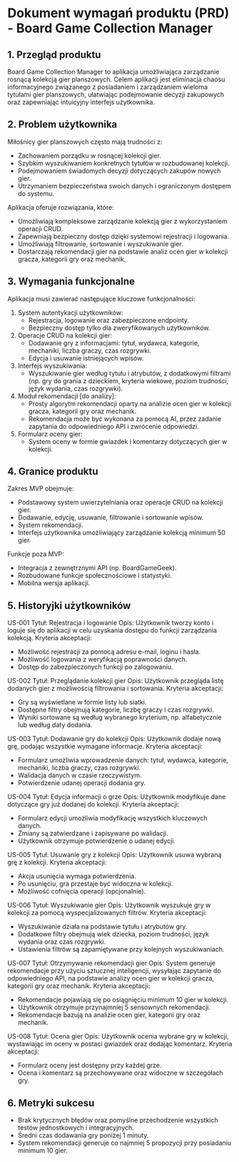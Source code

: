 # Dokument wymagań produktu (PRD) - Board Game Collection Manager

## 1. Przegląd produktu
Board Game Collection Manager to aplikacja umożliwiająca zarządzanie rosnącą kolekcją gier planszowych. Celem aplikacji jest eliminacja chaosu informacyjnego związanego z posiadaniem i zarządzaniem wieloma tytułami gier planszowych, ułatwiając podejmowanie decyzji zakupowych oraz zapewniając intuicyjny interfejs użytkownika.

## 2. Problem użytkownika
Miłośnicy gier planszowych często mają trudności z:
- Zachowaniem porządku w rosnącej kolekcji gier.
- Szybkim wyszukiwaniem konkretnych tytułów w rozbudowanej kolekcji.
- Podejmowaniem świadomych decyzji dotyczących zakupów nowych gier.
- Utrzymaniem bezpieczeństwa swoich danych i ograniczonym dostępem do systemu.

Aplikacja oferuje rozwiązania, które:
- Umożliwiają kompleksowe zarządzanie kolekcją gier z wykorzystaniem operacji CRUD.
- Zapewniają bezpieczny dostęp dzięki systemowi rejestracji i logowania.
- Umożliwiają filtrowanie, sortowanie i wyszukiwanie gier.
- Dostarczają rekomendacji gier na podstawie analiz ocen gier w kolekcji gracza, kategorii gry oraz mechanik.

## 3. Wymagania funkcjonalne
Aplikacja musi zawierać następujące kluczowe funkcjonalności:
1. System autentykacji użytkowników:
   - Rejestracja, logowanie oraz zabezpieczone endpointy.
   - Bezpieczny dostęp tylko dla zweryfikowanych użytkowników.
2. Operacje CRUD na kolekcji gier:
   - Dodawanie gry z informacjami: tytuł, wydawca, kategorie, mechaniki, liczba graczy, czas rozgrywki.
   - Edycja i usuwanie istniejących wpisów.
3. Interfejs wyszukiwania:
   - Wyszukiwanie gier według tytułu i atrybutów, z dodatkowymi filtrami (np. gry do grania z dzieckiem, kryteria wiekowe, poziom trudności, język wydania, czas rozgrywki).
4. Moduł rekomendacji [do analizy]:
   - Prosty algorytm rekomendacji oparty na analizie ocen gier w kolekcji gracza, kategorii gry oraz mechanik.
   - Rekomendacja może być wykonana za pomocą AI, przez zadanie zapytania do odpowiedniego API i zwrócenie odpowiedzi.
5. Formularz oceny gier:
   - System oceny w formie gwiazdek i komentarzy dotyczących gier w kolekcji.

## 4. Granice produktu
Zakres MVP obejmuje:
- Podstawowy system uwierzytelniania oraz operacje CRUD na kolekcji gier.
- Dodawanie, edycję, usuwanie, filtrowanie i sortowanie wpisów.
- System rekomendacji.
- Interfejs użytkownika umożliwiający zarządzanie kolekcją minimum 50 gier.

Funkcje poza MVP:
- Integracja z zewnętrznymi API (np. BoardGameGeek).
- Rozbudowane funkcje społecznościowe i statystyki.
- Mobilna wersja aplikacji.

## 5. Historyjki użytkowników
US-001
Tytuł: Rejestracja i logowanie
Opis: Użytkownik tworzy konto i loguje się do aplikacji w celu uzyskania dostępu do funkcji zarządzania kolekcją.
Kryteria akceptacji:
- Możliwość rejestracji za pomocą adresu e-mail, loginu i hasła.
- Możliwość logowania z weryfikacją poprawności danych.
- Dostęp do zabezpieczonych funkcji po zalogowaniu.

US-002
Tytuł: Przeglądanie kolekcji gier
Opis: Użytkownik przegląda listę dodanych gier z możliwością filtrowania i sortowania.
Kryteria akceptacji:
- Gry są wyświetlane w formie listy lub siatki.
- Dostępne filtry obejmują kategorie, liczbę graczy i czas rozgrywki.
- Wyniki sortowane są według wybranego kryterium, np. alfabetycznie lub według daty dodania.

US-003
Tytuł: Dodawanie gry do kolekcji
Opis: Użytkownik dodaje nową grę, podając wszystkie wymagane informacje.
Kryteria akceptacji:
- Formularz umożliwia wprowadzenie danych: tytuł, wydawca, kategorie, mechaniki, liczba graczy, czas rozgrywki.
- Walidacja danych w czasie rzeczywistym.
- Potwierdzenie udanej operacji dodania gry.

US-004
Tytuł: Edycja informacji o grze
Opis: Użytkownik modyfikuje dane dotyczące gry już dodanej do kolekcji.
Kryteria akceptacji:
- Formularz edycji umożliwia modyfikację wszystkich kluczowych danych.
- Zmiany są zatwierdzane i zapisywane po walidacji.
- Użytkownik otrzymuje potwierdzenie o udanej edycji.

US-005
Tytuł: Usuwanie gry z kolekcji
Opis: Użytkownik usuwa wybraną grę z kolekcji.
Kryteria akceptacji:
- Akcja usunięcia wymaga potwierdzenia.
- Po usunięciu, gra przestaje być widoczna w kolekcji.
- Możliwość cofnięcia operacji (opcjonalnie).

US-006
Tytuł: Wyszukiwanie gier
Opis: Użytkownik wyszukuje gry w kolekcji za pomocą wyspecjalizowanych filtrów.
Kryteria akceptacji:
- Wyszukiwanie działa na podstawie tytułu i atrybutów gry.
- Dodatkowe filtry obejmują wiek dziecka, poziom trudności, język wydania oraz czas rozgrywki.
- Ustawienia filtrów są zapamiętywane przy kolejnych wyszukiwaniach.

US-007
Tytuł: Otrzymywanie rekomendacji gier
Opis: System generuje rekomendacje przy użyciu sztucznej inteligencji, wysyłając zapytanie do odpowiedniego API, na podstawie analizy ocen gier w kolekcji gracza, kategorii gry oraz mechanik.
Kryteria akceptacji:
- Rekomendacje pojawiają się po osiągnięciu minimum 10 gier w kolekcji.
- Użytkownik otrzymuje przynajmniej 5 sensownych rekomendacji.
- Rekomendacje bazują na analizie ocen gier, kategorii gry oraz mechanik.

US-008
Tytuł: Ocena gier
Opis: Użytkownik ocenia wybrane gry w kolekcji, wystawiając im oceny w postaci gwiazdek oraz dodając komentarz.
Kryteria akceptacji:
- Formularz oceny jest dostępny przy każdej grze.
- Ocena i komentarz są przechowywane oraz widoczne w szczegółach gry.

## 6. Metryki sukcesu
- Brak krytycznych błędów oraz pomyślne przechodzenie wszystkich testów jednostkowych i integracyjnych.
- Średni czas dodawania gry poniżej 1 minuty.
- System rekomendacji generuje co najmniej 5 propozycji przy posiadaniu minimum 10 gier.
